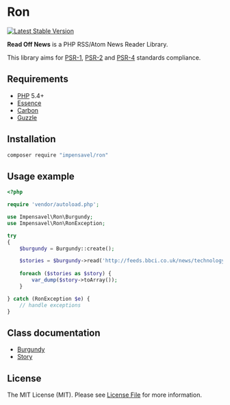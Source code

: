 # Ron
[![Latest Stable Version](https://poser.pugx.org/impensavel/ron/v/stable)](https://packagist.org/packages/impensavel/ron)

**Read Off News** is a PHP RSS/Atom News Reader Library.

This library aims for [PSR-1][], [PSR-2][] and [PSR-4][] standards compliance.

[PSR-1]: https://github.com/php-fig/fig-standards/blob/master/accepted/PSR-1-basic-coding-standard.md
[PSR-2]: https://github.com/php-fig/fig-standards/blob/master/accepted/PSR-2-coding-style-guide.md
[PSR-4]: https://github.com/php-fig/fig-standards/blob/master/accepted/PSR-4-autoloader.md

## Requirements
* [PHP](http://www.php.net) 5.4+
* [Essence](https://packagist.org/packages/impensavel/essence)
* [Carbon](https://packagist.org/packages/nesbot/carbon)
* [Guzzle](https://packagist.org/packages/guzzlehttp/guzzle)

## Installation
``` bash
composer require "impensavel/ron"
```

## Usage example
```php
<?php

require 'vendor/autoload.php';

use Impensavel\Ron\Burgundy;
use Impensavel\Ron\RonException;

try
{
    $burgundy = Burgundy::create();

    $stories = $burgundy->read('http://feeds.bbci.co.uk/news/technology/rss.xml');
    
    foreach ($stories as $story) {
        var_dump($story->toArray());
    }

} catch (RonException $e) {
    // handle exceptions
}
```

## Class documentation
- [Burgundy](docs/Burgundy.md)
- [Story](docs/Story.md)

## License
The MIT License (MIT). Please see [License File](LICENSE.md) for more information.
